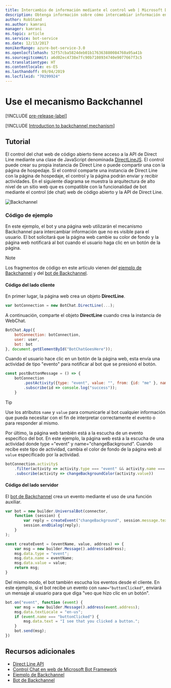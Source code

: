 ```yaml
---
title: Intercambio de información mediante el control web | Microsoft Docs
description: Obtenga información sobre cómo intercambiar información entre el bot y una página web mediante Bot Framework SDK para Node.js.
author: RobStand
ms.author: kamrani
manager: kamrani
ms.topic: article
ms.service: bot-service
ms.date: 12/13/2017
monikerRange: azure-bot-service-3.0
ms.openlocfilehash: 52f57cba5824deb01b176363880084760a95a41b
ms.sourcegitcommit: a6d02ec4738e7fc90b7108934740e9077667f3c5
ms.translationtype: HT
ms.contentlocale: es-ES
ms.lasthandoff: 09/04/2019
ms.locfileid: "70299924"
---
```

# <a name="use-the-backchannel-mechanism"></a>Use el mecanismo Backchannel

[!INCLUDE [pre-release-label](../includes/pre-release-label-v3.md)]

[!INCLUDE [Introduction to backchannel mechanism](../includes/snippet-backchannel.md)]

## <a name="walk-through"></a>Tutorial

El control del chat web de código abierto tiene acceso a la API de Direct Line mediante una clase de JavaScript denominada <a href="https://github.com/microsoft/botframework-DirectLinejs" target="_blank">DirectLineJS</a>. El control puede crear su propia instancia de Direct Line o puede compartir una con la página de hospedaje. Si el control comparte una instancia de Direct Line con la página de hospedaje, el control y la página podrán enviar y recibir actividades. En el siguiente diagrama se muestra la arquitectura de alto nivel de un sitio web que es compatible con la funcionalidad de bot mediante el control (de chat) web de código abierto y la API de Direct Line. 

![Backchannel](../media/designing-bots/patterns/back-channel.png)

### <a name="sample-code"></a>Código de ejemplo 

En este ejemplo, el bot y una página web utilizarán el mecanismo Backchannel para intercambiar información que no es visible para el usuario. El bot solicitará que la página web cambie su color de fondo y la página web notificará al bot cuando el usuario haga clic en un botón de la página. 

> [!NOTE]
> Los fragmentos de código en este artículo vienen del <a href="https://github.com/Microsoft/BotFramework-WebChat/blob/master/samples/backchannel/index.html" target="_blank">ejemplo de Backchannel</a> y del <a href="https://github.com/ryanvolum/backChannelBot" target="_blank">bot de Backchannel</a>. 

#### <a name="client-side-code"></a>Código del lado cliente

En primer lugar, la página web crea un objeto **DirectLine**.

```javascript
var botConnection = new BotChat.DirectLine(...);
```

A continuación, comparte el objeto **DirectLine** cuando crea la instancia de WebChat.

```javascript
BotChat.App({
    botConnection: botConnection,
    user: user,
    bot: bot
}, document.getElementById("BotChatGoesHere"));
```

Cuando el usuario hace clic en un botón de la página web, esta envía una actividad de tipo "evento" para notificar al bot que se presionó el botón.

```javascript
const postButtonMessage = () => {
    botConnection
        .postActivity({type: "event", value: "", from: {id: "me" }, name: "buttonClicked"})
        .subscribe(id => console.log("success"));
    }
```

> [!TIP]
> Use los atributos `name` y `value` para comunicarle al bot cualquier información que pueda necesitar con el fin de interpretar correctamente el evento o para responder al mismo. 

Por último, la página web también está a la escucha de un evento específico del bot.
En este ejemplo, la página web está a la escucha de una actividad donde type ="event" y name="changeBackground". Cuando recibe este tipo de actividad, cambia el color de fondo de la página web al `value` especificado por la actividad. 

```javascript
botConnection.activity$
    .filter(activity => activity.type === "event" && activity.name === "changeBackground")
    .subscribe(activity => changeBackgroundColor(activity.value))
```

#### <a name="server-side-code"></a>Código del lado servidor

El <a href="https://github.com/ryanvolum/backChannelBot" target="_blank">bot de Backchannel</a> crea un evento mediante el uso de una función auxiliar.

```javascript
var bot = new builder.UniversalBot(connector, 
    function (session) {
        var reply = createEvent("changeBackground", session.message.text, session.message.address);
        session.endDialog(reply);
    }
);

const createEvent = (eventName, value, address) => {
    var msg = new builder.Message().address(address);
    msg.data.type = "event";
    msg.data.name = eventName;
    msg.data.value = value;
    return msg;
}
```

Del mismo modo, el bot también escucha los eventos desde el cliente. En este ejemplo, si el bot recibe un evento con `name="buttonClicked"`, enviará un mensaje al usuario para que diga "veo que hizo clic en un botón".

```javascript
bot.on("event", function (event) {
    var msg = new builder.Message().address(event.address);
    msg.data.textLocale = "en-us";
    if (event.name === "buttonClicked") {
        msg.data.text = "I see that you clicked a button.";
    }
    bot.send(msg);
})
```

## <a name="additional-resources"></a>Recursos adicionales

- [Direct Line API][directLineAPI]
- <a href="https://github.com/Microsoft/BotFramework-WebChat" target="_blank">Control Chat en web de Microsoft Bot Framework</a>
- <a href="https://aka.ms/v3-js-backchannel-sample" target="_blank">Ejemplo de Backchannel</a>
- <a href="https://github.com/ryanvolum/backChannelBot" target="_blank">Bot de Backchannel</a>

[directLineAPI]: https://docs.botframework.com/restapi/directline3/#navtitle
